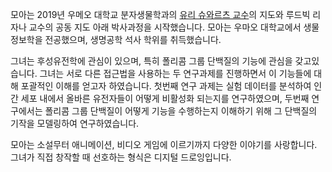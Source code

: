 모아는 2019년 우메오 대학교 분자생물학과의 [유리 슈와르츠 교수](https://www.umu.se/en/research/groups/yuri-schwartz/)의 지도와 루드빅 리자나 교수의 공동 지도 아래 박사과정을 시작했습니다. 모아는 우마오 대학교에서 생물정보학을 전공했으며, 생명공학 석사 학위를 취득했습니다.

그녀는 후성유전학에 관심이 있으며, 특히 폴리콤 그룹 단백질의 기능에 관심을 갖고있습니다. 그녀는 서로 다른 접근법을 사용하는 두 연구과제를 진행하면서 이 기능들에 대해 포괄적인 이해를 얻고자 하였습니다. 첫번째 연구 과제는 실험 데이터를 분석하여 인간 세포 내에서 올바른 유전자들이 어떻게 비활성화 되는지를 연구하였으며, 두번째 연구에서는 폴리콤 그룹 단백질이 어떻게 기능을 수행하는지 이해하기 위해 그 단백질의 기작을 모델링하여 연구하였습니다.

모아는 소설무터 애니메이션, 비디오 게임에 이르기까지 다양한 이야기를 사랑합니다. 그녀가 직접 창작할 때 선호하는 형식은 디지털 드로잉입니다.

